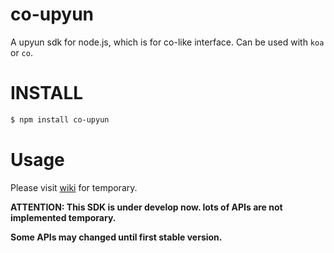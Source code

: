 # co-upyun
A upyun sdk for node.js, which is for co-like interface. Can be used with `koa` or `co`.

# INSTALL
```sh
$ npm install co-upyun
```

# Usage
Please visit [wiki](https://github.com/lisposter/co-upyun/wiki) for temporary.


__ATTENTION:  This SDK is under develop now. lots of APIs are not implemented temporary.__

__Some APIs may changed until first stable version.__